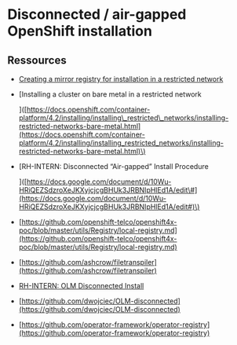 # Disconnected / air-gapped OpenShift installation

## Ressources

* [Creating a mirror registry for installation in a restricted network](https://docs.openshift.com/container-platform/4.2/installing/installing_restricted_networks/installing-restricted-networks-preparations.html)
* \[Installing a cluster on bare metal in a restricted network

  \]\([https://docs.openshift.com/container-platform/4.2/installing/installing\_restricted\_networks/installing-restricted-networks-bare-metal.html](https://docs.openshift.com/container-platform/4.2/installing/installing_restricted_networks/installing-restricted-networks-bare-metal.html)\)

* \[RH-INTERN: Disconnected “Air-gapped” Install Procedure

  \]\([https://docs.google.com/document/d/10Wu-HRiQEZSdzroXeJKXyjcjcgBHUk3JRBNIpHlEd1A/edit\#](https://docs.google.com/document/d/10Wu-HRiQEZSdzroXeJKXyjcjcgBHUk3JRBNIpHlEd1A/edit#)\)

* [https://github.com/openshift-telco/openshift4x-poc/blob/master/utils/Registry/local-registry.md](https://github.com/openshift-telco/openshift4x-poc/blob/master/utils/Registry/local-registry.md) 
* [https://github.com/ashcrow/filetranspiler](https://github.com/ashcrow/filetranspiler)
* [RH-INTERN: OLM Disconnected Install](https://docs.google.com/document/d/1qTxpu_lyNxAH6Xbrqpk3bAj9WtwNH34f16JN4IxzOvg/edit#heading=h.de2g76xqzjd3)
* [https://github.com/dwojciec/OLM-disconnected](https://github.com/dwojciec/OLM-disconnected)
* [https://github.com/operator-framework/operator-registry](https://github.com/operator-framework/operator-registry)

